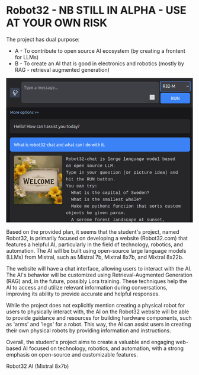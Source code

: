# Robot32 - NB STILL IN ALPHA - USE AT YOUR OWN RISK

The project has dual purpose:
* A - To contribute to open source AI ecosystem (by creating a frontent for LLMs)
* B - To create an AI that is good in electronics and robotics (mostly by RAG - retrieval augmented generation)

![Image of project UI](https://github.com/mlaak/robot32/blob/main/html/openscreen.png?raw=true)

Based on the provided plan, it seems that the student's project, named Robot32, is primarily focused on developing a website (Robot32.com) that features a helpful AI, particularly in the field of technology, robotics, and automation. The AI will be built using open-source large language models (LLMs) from Mistral, such as Mistral 7b, Mixtral 8x7b, and Mixtral 8x22b.

The website will have a chat interface, allowing users to interact with the AI. The AI's behavior will be customized using Retrieval-Augmented Generation (RAG) and, in the future, possibly Lora training. These techniques help the AI to access and utilize relevant information during conversations, improving its ability to provide accurate and helpful responses.

While the project does not explicitly mention creating a physical robot for users to physically interact with, the AI on the Robot32 website will be able to provide guidance and resources for building hardware components, such as 'arms' and 'legs' for a robot. This way, the AI can assist users in creating their own physical robots by providing information and instructions.

Overall, the student's project aims to create a valuable and engaging web-based AI focused on technology, robotics, and automation, with a strong emphasis on open-source and customizable features.

Robot32 AI (Mixtral 8x7b)
